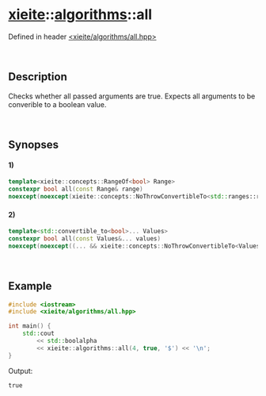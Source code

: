 # [xieite](../xieite.md)\:\:[algorithms](../algorithms.md)\:\:all
Defined in header [<xieite/algorithms/all.hpp>](../../include/xieite/algorithms/all.hpp)

&nbsp;

## Description
Checks whether all passed arguments are true. Expects all arguments to be converible to a boolean value.

&nbsp;

## Synopses
#### 1)
```cpp
template<xieite::concepts::RangeOf<bool> Range>
constexpr bool all(const Range& range)
noexcept(noexcept(xieite::concepts::NoThrowConvertibleTo<std::ranges::range_value_t<Range>, bool>));
```
#### 2)
```cpp
template<std::convertible_to<bool>... Values>
constexpr bool all(const Values&... values)
noexcept(noexcept((... && xieite::concepts::NoThrowConvertibleTo<Values, bool>)));
```

&nbsp;

## Example
```cpp
#include <iostream>
#include <xieite/algorithms/all.hpp>

int main() {
    std::cout
        << std::boolalpha
        << xieite::algorithms::all(4, true, '$') << '\n';
}
```
Output:
```
true
```
